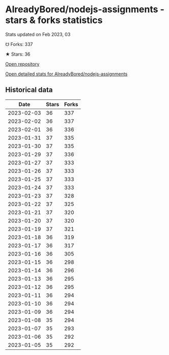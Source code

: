 # AlreadyBored/nodejs-assignments - stars & forks statistics

Stats updated on Feb 2023, 03

☋ Forks: 337

★ Stars: 36

[Open repository](https://github.com/AlreadyBored/nodejs-assignments)

[Open detailed stats for AlreadyBored/nodejs-assignments](https://reviewgithub.com/rep/AlreadyBored/nodejs-assignments)

## Historical data
| Date | Stars | Forks |
|------|-------|-------|
| 2023-02-03 | 36 | 337 | 
| 2023-02-02 | 36 | 337 | 
| 2023-02-01 | 36 | 336 | 
| 2023-01-31 | 37 | 335 | 
| 2023-01-30 | 37 | 335 | 
| 2023-01-29 | 37 | 336 | 
| 2023-01-27 | 37 | 333 | 
| 2023-01-26 | 37 | 333 | 
| 2023-01-25 | 37 | 333 | 
| 2023-01-24 | 37 | 333 | 
| 2023-01-23 | 37 | 328 | 
| 2023-01-22 | 37 | 325 | 
| 2023-01-21 | 37 | 320 | 
| 2023-01-20 | 37 | 320 | 
| 2023-01-19 | 37 | 321 | 
| 2023-01-18 | 36 | 319 | 
| 2023-01-17 | 36 | 317 | 
| 2023-01-16 | 36 | 305 | 
| 2023-01-15 | 36 | 298 | 
| 2023-01-14 | 36 | 296 | 
| 2023-01-13 | 36 | 295 | 
| 2023-01-12 | 36 | 295 | 
| 2023-01-11 | 36 | 294 | 
| 2023-01-10 | 36 | 294 | 
| 2023-01-09 | 36 | 294 | 
| 2023-01-08 | 35 | 294 | 
| 2023-01-07 | 35 | 293 | 
| 2023-01-06 | 35 | 292 | 
| 2023-01-05 | 35 | 292 | 

